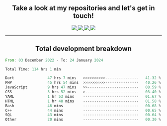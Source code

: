 <h2 align="center">
  Take a look at my repositories and let's get in touch!
</h2>
<p align="center">
  <a href="https://www.instagram.com/rayhanarkan?igsh=MXM3dHhmMTZ3ZWVsaA==">
    <img src="https://img.icons8.com/material-outlined/30/689d6a/instagram.png"/>
  </a>
  <a href="https://www.linkedin.com/in/rayhanarkan/">
    <img src="https://img.icons8.com/material-outlined/30/689d6a/linkedin.png"/>
  </a>
  <a href="">
    <img src="https://img.icons8.com/material-outlined/30/689d6a/geography.png"/>
  </a>
  <a href="mailto:rayhanarkan30@gmail.com">
    <img src="https://img.icons8.com/material-outlined/30/689d6a/email.png"/>
  </a>
</p>

---

<h2 align="center">Total development breakdown</h2>

<p align="center">
<!--START_SECTION:waka-->

```rust
From: 03 December 2022 - To: 24 January 2024

Total Time: 114 hrs 1 min

Dart               47 hrs 7 mins   >>>>>>>>>>---------------   41.32 %
PHP                45 hrs 54 mins  >>>>>>>>>>---------------   40.26 %
JavaScript         9 hrs 47 mins   >>-----------------------   08.59 %
CSS                3 hrs 52 mins   >------------------------   03.40 %
YAML               1 hr 53 mins    -------------------------   01.67 %
HTML               1 hr 48 mins    -------------------------   01.58 %
Bash               46 mins         -------------------------   00.68 %
C++                44 mins         -------------------------   00.65 %
SQL                43 mins         -------------------------   00.64 %
Other              20 mins         -------------------------   00.30 %
```

<!--END_SECTION:waka-->
</p>
